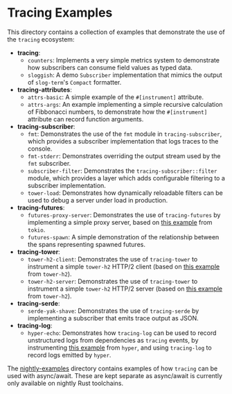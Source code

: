 # Tracing Examples

This directory contains a collection of examples that demonstrate the use of the
`tracing` ecosystem:

- **tracing**:
  + `counters`: Implements a very simple metrics system to demonstrate how
    subscribers can consume field values as typed data.
  + `sloggish`: A demo `Subscriber` implementation that mimics the output of
    `slog-term`'s `Compact` formatter.
- **tracing-attributes**:
  + `attrs-basic`: A simple example of the `#[instrument]` attribute.
  + `attrs-args`: An example implementing a simple recursive calculation of
    Fibbonacci numbers, to demonstrate how the `#[instrument]` attribute can
    record function arguments.
- **tracing-subscriber**:
  + `fmt`: Demonstrates the use of the `fmt` module in `tracing-subscriber`,
    which provides a subscriber implementation that logs traces to the console.
  + `fmt-stderr`: Demonstrates overriding the output stream used by the `fmt`
    subscriber.
  + `subscriber-filter`: Demonstrates the `tracing-subscriber::filter` module,
    which provides a layer which adds configurable filtering to a subscriber
    implementation.
  + `tower-load`: Demonstrates how dynamically reloadable filters can be used to
    debug a server under load in production.
- **tracing-futures**:
  + `futures-proxy-server`: Demonstrates the use of `tracing-futures` by
    implementing a simple proxy server, based on [this example][tokio-proxy]
    from `tokio`.
  + `futures-spawn`: A simple demonstration of the relationship between the
    spans representing spawned futures.
- **tracing-tower**:
  + `tower-h2-client`: Demonstrates the use of `tracing-tower` to instrument a
    simple `tower-h2` HTTP/2 client (based on [this example][h2-client] from
    `tower-h2`).
  + `tower-h2-server`: Demonstrates the use of `tracing-tower` to instrument a
    simple `tower-h2` HTTP/2 server (based on [this example][h2-server] from
    `tower-h2`).
- **tracing-serde**:
  + `serde-yak-shave`: Demonstrates the use of `tracing-serde` by implementing a
    subscriber that emits trace output as JSON.
- **tracing-log**:
  + `hyper-echo`: Demonstrates how `tracing-log` can be used to record
    unstructured logs from dependencies as `tracing` events, by instrumenting
    [this example][echo] from `hyper`, and using `tracing-log` to record logs
    emitted by `hyper`.

The [nightly-examples] directory contains examples of how `tracing` can be used
with async/await. These are kept separate as async/await is currently only
available on nightly Rust toolchains.

[tokio-proxy]: https://github.com/tokio-rs/tokio/blob/v0.1.x/tokio/examples/proxy.rs
[echo]: https://github.com/hyperium/hyper/blob/0.12.x/examples/echo.rs
[h2-client]: https://github.com/tower-rs/tower-h2/blob/0865040d699697bbaf1c3b77b3f256b72f98cdf4/examples/client.rs
[h2-server]: https://github.com/tower-rs/tower-h2/blob/0865040d699697bbaf1c3b77b3f256b72f98cdf4/examples/server.rs
[nightly-examples]: ../nightly-examples
